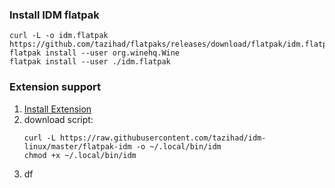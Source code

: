 ### Install IDM flatpak
```
curl -L -o idm.flatpak https://github.com/tazihad/flatpaks/releases/download/flatpak/idm.flatpak
flatpak install --user org.winehq.Wine
flatpak install --user ./idm.flatpak
```

### Extension support

1. [Install Extension](https://add0n.com/download-by.html)
2. download script:
    ```
    curl -L https://raw.githubusercontent.com/tazihad/idm-linux/master/flatpak-idm -o ~/.local/bin/idm
    chmod +x ~/.local/bin/idm
    ```
3. df
